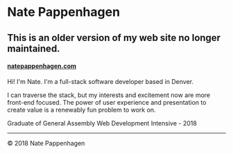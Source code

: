 # Nate Pappenhagen


## This is an older version of my web site no longer maintained.


#### [natepappenhagen.com](http://natepappenhagen.com)

Hi! I'm Nate. I'm a full-stack software developer based in Denver.

I can traverse the stack, but my interests and excitement now are more front-end focused. The power of user experience and presentation to create value is a renewably fun problem to work on.

Graduate of General Assembly Web Development Intensive - 2018

---

© 2018 Nate Pappenhagen

